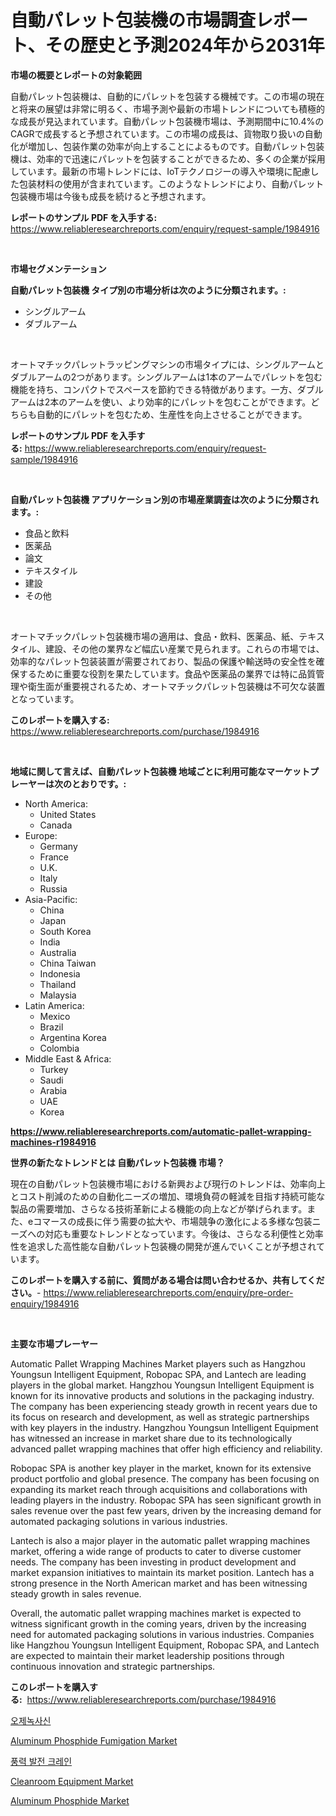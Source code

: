 <p><h1>自動パレット包装機の市場調査レポート、その歴史と予測2024年から2031年</h1></p><p><strong>市場の概要とレポートの対象範囲</strong></p>
<p><p>自動パレット包装機は、自動的にパレットを包装する機械です。この市場の現在と将来の展望は非常に明るく、市場予測や最新の市場トレンドについても積極的な成長が見込まれています。自動パレット包装機市場は、予測期間中に10.4%のCAGRで成長すると予想されています。この市場の成長は、貨物取り扱いの自動化が増加し、包装作業の効率が向上することによるものです。自動パレット包装機は、効率的で迅速にパレットを包装することができるため、多くの企業が採用しています。最新の市場トレンドには、IoTテクノロジーの導入や環境に配慮した包装材料の使用が含まれています。このようなトレンドにより、自動パレット包装機市場は今後も成長を続けると予想されます。</p></p>
<p><strong>レポートのサンプル PDF を入手する:</strong> <a href="https://www.reliableresearchreports.com/enquiry/request-sample/1984916">https://www.reliableresearchreports.com/enquiry/request-sample/1984916</a></p>
<p>&nbsp;</p>
<p><strong>市場セグメンテーション</strong></p>
<p><strong>自動パレット包装機 タイプ別の市場分析は次のように分類されます。:</strong></p>
<p><ul><li>シングルアーム</li><li>ダブルアーム</li></ul></p>
<p>&nbsp;</p>
<p><p>オートマチックパレットラッピングマシンの市場タイプには、シングルアームとダブルアームの2つがあります。シングルアームは1本のアームでパレットを包む機能を持ち、コンパクトでスペースを節約できる特徴があります。一方、ダブルアームは2本のアームを使い、より効率的にパレットを包むことができます。どちらも自動的にパレットを包むため、生産性を向上させることができます。</p></p>
<p><strong>レポートのサンプル PDF を入手する:</strong>&nbsp;<a href="https://www.reliableresearchreports.com/enquiry/request-sample/1984916">https://www.reliableresearchreports.com/enquiry/request-sample/1984916</a></p>
<p>&nbsp;</p>
<p><strong> 自動パレット包装機 アプリケーション別の市場産業調査は次のように分類されます。:</strong></p>
<p><ul><li>食品と飲料</li><li>医薬品</li><li>論文</li><li>テキスタイル</li><li>建設</li><li>その他</li></ul></p>
<p>&nbsp;</p>
<p><p>オートマチックパレット包装機市場の適用は、食品・飲料、医薬品、紙、テキスタイル、建設、その他の業界など幅広い産業で見られます。これらの市場では、効率的なパレット包装装置が需要されており、製品の保護や輸送時の安全性を確保するために重要な役割を果たしています。食品や医薬品の業界では特に品質管理や衛生面が重要視されるため、オートマチックパレット包装機は不可欠な装置となっています。</p></p>
<p><strong>このレポートを購入する:</strong>&nbsp; <a href="https://www.reliableresearchreports.com/purchase/1984916">https://www.reliableresearchreports.com/purchase/1984916</a></p>
<p>&nbsp;</p>
<p><strong>地域に関して言えば、自動パレット包装機 地域ごとに利用可能なマーケットプレーヤーは次のとおりです。:</strong></p>
<p><ul>
    <li>
        North America:
        <ul>
            <li>United States</li>
            <li>Canada</li>
        </ul>
    </li>
    <li>
        Europe:
        <ul>
            <li>Germany</li>
            <li>France</li>
            <li>U.K.</li>
            <li>Italy</li>
            <li>Russia</li>
        </ul>
    </li>
    <li>
        Asia-Pacific:
        <ul>
            <li>China</li>
            <li>Japan</li>
            <li>South Korea</li>
            <li>India</li>
            <li>Australia</li>
            <li>China Taiwan</li>
            <li>Indonesia</li>
            <li>Thailand</li>
            <li>Malaysia</li>
        </ul>
    </li>
    <li>
        Latin America:
        <ul>
            <li>Mexico</li>
            <li>Brazil</li>
            <li>Argentina Korea</li>
            <li>Colombia</li>
        </ul>
    </li>
    <li>
        Middle East & Africa:
        <ul>
            <li>Turkey</li>
            <li>Saudi</li>
            <li>Arabia</li>
            <li>UAE</li>
            <li>Korea</li>
        </ul>
    </li>
    </ul></p>
<p><strong><a href="https://www.reliableresearchreports.com/automatic-pallet-wrapping-machines-r1984916">https://www.reliableresearchreports.com/automatic-pallet-wrapping-machines-r1984916</a></strong>&nbsp;</p>
<p><strong>世界の新たなトレンドとは 自動パレット包装機 市場？</strong></p>
<p><p>現在の自動パレット包装機市場における新興および現行のトレンドは、効率向上とコスト削減のための自動化ニーズの増加、環境負荷の軽減を目指す持続可能な製品の需要増加、さらなる技術革新による機能の向上などが挙げられます。また、eコマースの成長に伴う需要の拡大や、市場競争の激化による多様な包装ニーズへの対応も重要なトレンドとなっています。今後は、さらなる利便性と効率性を追求した高性能な自動パレット包装機の開発が進んでいくことが予想されています。</p></p>
<p><strong>このレポートを購入する前に、質問がある場合は問い合わせるか、共有してください。</strong>- <a href="https://www.reliableresearchreports.com/enquiry/pre-order-enquiry/1984916">https://www.reliableresearchreports.com/enquiry/pre-order-enquiry/1984916</a></p>
<p>&nbsp;</p>
<p><strong>主要な市場プレーヤー</strong></p>
<p><p>Automatic Pallet Wrapping Machines Market players such as Hangzhou Youngsun Intelligent Equipment, Robopac SPA, and Lantech are leading players in the global market. Hangzhou Youngsun Intelligent Equipment is known for its innovative products and solutions in the packaging industry. The company has been experiencing steady growth in recent years due to its focus on research and development, as well as strategic partnerships with key players in the industry. Hangzhou Youngsun Intelligent Equipment has witnessed an increase in market share due to its technologically advanced pallet wrapping machines that offer high efficiency and reliability.</p><p>Robopac SPA is another key player in the market, known for its extensive product portfolio and global presence. The company has been focusing on expanding its market reach through acquisitions and collaborations with leading players in the industry. Robopac SPA has seen significant growth in sales revenue over the past few years, driven by the increasing demand for automated packaging solutions in various industries.</p><p>Lantech is also a major player in the automatic pallet wrapping machines market, offering a wide range of products to cater to diverse customer needs. The company has been investing in product development and market expansion initiatives to maintain its market position. Lantech has a strong presence in the North American market and has been witnessing steady growth in sales revenue.</p><p>Overall, the automatic pallet wrapping machines market is expected to witness significant growth in the coming years, driven by the increasing need for automated packaging solutions in various industries. Companies like Hangzhou Youngsun Intelligent Equipment, Robopac SPA, and Lantech are expected to maintain their market leadership positions through continuous innovation and strategic partnerships.</p></p>
<p><strong>このレポートを購入する:</strong>&nbsp;&nbsp;<a href="https://www.reliableresearchreports.com/purchase/1984916">https://www.reliableresearchreports.com/purchase/1984916</a></p>
<p><p><a href="https://github.com/Maeennan456456/Market-Research-Report-List-1/blob/main/973423730100.md">오제녹사신</a></p><p><a href="https://issuu.com/reportprime-2/docs/aluminum-phosphide-fumigation-market-size-2030.ppt">Aluminum Phosphide Fumigation Market</a></p><p><a href="https://github.com/vsap75a286l/Market-Research-Report-List-1/blob/main/330530230099.md">풍력 발전 크레인</a></p><p><a href="https://view.publitas.com/reportprime-1/cleanroom-equipment-market-trends-and-market-analysis-forecasted-for-period-2024-2031/">Cleanroom Equipment Market</a></p><p><a href="https://issuu.com/reportprime-2/docs/aluminum-phosphide-market-size-2030.pptx">Aluminum Phosphide Market</a></p></p>